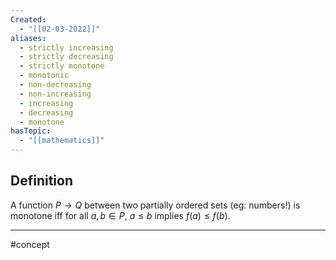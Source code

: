 ```yaml
---
Created:
  - "[[02-03-2022]]"
aliases:
  - strictly increasing
  - strictly decreasing
  - strictly monotone
  - monotonic
  - non-decreasing
  - non-increasing
  - increasing
  - decreasing
  - monotone
hasTopic:
  - "[[mathematics]]"
---
```



## Definition
A function $P\rightarrow Q$ between two partially ordered sets (eg: numbers!) is monotone iff for all $a, b\in P$, $a\leq b$ implies $f(a)\leq f(b)$. 

--- 
#concept
